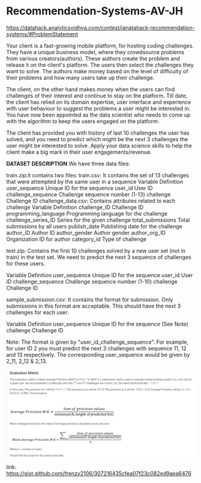 # Recommendation-Systems-AV-JH


https://datahack.analyticsvidhya.com/contest/janatahack-recommendation-systems/#ProblemStatement



Your client is a fast-growing mobile platform, for hosting coding challenges. They have a unique business model, where they crowdsource problems from various creators(authors). These authors create the problem and release it on the client's platform. The users then select the challenges they want to solve. The authors make money based on the level of difficulty of their problems and how many users take up their challenge.

 

The client, on the other hand makes money when the users can find challenges of their interest and continue to stay on the platform. Till date, the client has relied on its domain expertise, user interface and experience with user behaviour to suggest the problems a user might be interested in. You have now been appointed as the data scientist who needs to come up with the algorithm to keep the users engaged on the platform.



The client has provided you with history of last 10 challenges the user has solved, and you need to predict which might be the next 3 challenges the user might be interested to solve. Apply your data science skills to help the client make a big mark in their user engagements/revenue.



**DATASET DESCRIPTION**
We have three data files:


train.zip:it contains two files:
train.csv: It contains the set of 13 challenges that were attempte­­d by the same user in a sequence
Variable	Definition
user_sequence	Unique ID for the sequence
user_id	User ID
challenge_sequence	Challenge sequence number (1-13)
challenge	Challenge ID 
challenge_data.csv: Contains attributes related to each challenge
Variable	Definition
challenge_ID	Challenge ID
programming_language	Programming language for the challenge
challenge_series_ID	Series for the given challenge
total_submissions	Total submissions by all users
publish_date	Publishing date for the challenge
author_ID	Author ID
author_gender	Author gender
author_org_ID	Organization ID for author
category_id	Type of challenge

test.zip: 
Contains the first 10 challenges solved by a new user set (not in train) in the test set. We need to predict the next 3 sequence of challenges for these users.

Variable	Definition
user_sequence	Unique ID for the sequence
user_id	User ID
challenge_sequence	Challenge sequence number (1-10)
challenge	Challenge ID

sample_submission.csv: 
It contains the format for submission. Only submissions in this format are acceptable. This should have the next 3 challenges for each user.

Variable	Definition
user_sequence	Unique ID for the sequence (See Note)
challenge	Challenge ID
     
Note: The format is given by "user_id_challenge_sequence". For example, for user ID 2 you must predict the next 3 challenges with sequence 11, 12 and 13 respectively. The corresponding user_sequence would be given by 2_11, 2_12 & 2_13.



![Screenshot](screenshot.PNG)
link: https://gist.github.com/frenzy2106/307216435cfea07f23c082ed9aea6476
